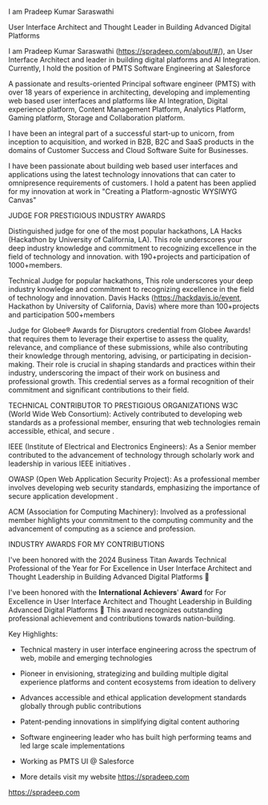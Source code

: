
I am Pradeep Kumar Saraswathi

User Interface Architect and Thought Leader in Building Advanced Digital Platforms

I am Pradeep Kumar Saraswathi (https://spradeep.com/about/#/), an User Interface Architect and leader in building digital platforms and AI Integration. Currently, I hold the position of PMTS Software Engineering at Salesforce

A passionate and results-oriented Principal software engineer (PMTS) with over 18 years of experience in architecting, developing and implementing web based user interfaces and platforms like AI Integration, Digital experience platform, Content Management Platform, Analytics Platform, Gaming platform, Storage and Collaboration platform.

I have been an integral part of a successful start-up to unicorn, from inception to acquisition, and worked in B2B, B2C and SaaS products in the domains of Customer Success and Cloud Software Suite for Businesses.

I have been passionate about building web based user interfaces and applications using the latest technology innovations that can cater to omnipresence requirements of customers. I hold a patent has been applied for my innovation at work in "Creating a Platform-agnostic WYSIWYG Canvas"




JUDGE FOR PRESTIGIOUS INDUSTRY AWARDS

Distinguished judge for one of the most popular hackathons, LA Hacks (Hackathon by University of California, LA). This role underscores your deep industry knowledge and commitment to recognizing excellence in the field of technology and innovation. with 190+projects and participation of 1000+members.

Technical Judge for popular hackathons, This role underscores your deep industry knowledge and commitment to recognizing excellence in the field of technology and innovation. Davis Hacks (https://hackdavis.io/event, Hackathon by University of California, Davis) where more than 100+projects and participation 500+members

Judge for Globee® Awards for Disruptors credential from Globee Awards! that requires them to leverage their expertise to assess the quality, relevance, and compliance of these submissions, while also contributing their knowledge through mentoring, advising, or participating in decision-making. Their role is crucial in shaping standards and practices within their industry, underscoring the impact of their work on business and professional growth. This credential serves as a formal recognition of their commitment and significant contributions to their field.


TECHNICAL CONTRIBUTOR TO PRESTIGIOUS ORGANIZATIONS
W3C (World Wide Web Consortium): Actively contributed to developing web standards as a professional member, ensuring that web technologies remain accessible, ethical, and secure .

IEEE (Institute of Electrical and Electronics Engineers): As a Senior member contributed to the advancement of technology through scholarly work and leadership in various IEEE initiatives .

OWASP (Open Web Application Security Project): As a professional member involves developing web security standards, emphasizing the importance of secure application development .

ACM (Association for Computing Machinery): Involved as a professional member highlights your commitment to the computing community and the advancement of computing as a science and profession.


INDUSTRY AWARDS FOR MY CONTRIBUTIONS

I've been honored with the 2024 Business Titan Awards Technical Professional of the Year for For Excellence in User Interface Architect and Thought Leadership in Building Advanced Digital Platforms 🌟

I've been honored with the 𝐈𝐧𝐭𝐞𝐫𝐧𝐚𝐭𝐢𝐨𝐧𝐚𝐥 𝐀𝐜𝐡𝐢𝐞𝐯𝐞𝐫𝐬' 𝐀𝐰𝐚𝐫𝐝 for For Excellence in User Interface Architect and Thought Leadership in Building Advanced Digital Platforms 🌟 This award recognizes outstanding professional achievement and contributions towards nation-building.


Key Highlights:

- Technical mastery in user interface engineering across the spectrum of web, mobile and emerging technologies 

- Pioneer in envisioning, strategizing and building multiple digital experience platforms and content ecosystems from ideation to delivery

- Advances accessible and ethical application development standards globally through public contributions 

- Patent-pending innovations in simplifying digital content authoring

- Software engineering leader who has built high performing teams and led large scale implementations

- Working as PMTS UI @ Salesforce

- More details visit my website https://spradeep.com

https://spradeep.com


